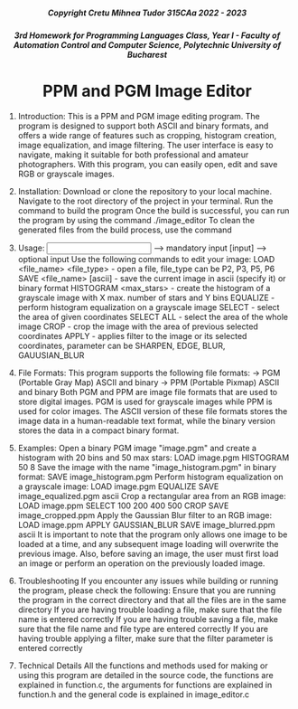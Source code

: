<h5 align = center> Copyright Cretu Mihnea Tudor 315CAa 2022 - 2023 </h5> 
<h5 align = center> 3rd Homework for Programming Languages Class, Year I - Faculty of Automation Control and Computer Science, Polytechnic University of Bucharest </h5>

<h1 align=center> PPM and PGM Image Editor </h1>

1) Introduction: 
    This is a PPM and PGM image editing program. The program is designed to support both ASCII and binary 
    formats, and offers a wide range of features such as cropping, histogram creation, image equalization, 
    and image filtering. The user interface is easy to navigate, making it suitable for both professional
    and amateur photographers. With this program, you can easily open, edit and save RGB or grayscale images.

2) Installation:
    Download or clone the repository to your local machine.
    Navigate to the root directory of the project in your terminal.
    Run the command <make build> to build the program
    Once the build is successful, you can run the program by using the command ./image_editor
    To clean the generated files from the build process, use the command <make clean>

3) Usage:
    <input> --> mandatory input
    [input] --> optional input
    Use the following commands to edit your image:
    LOAD <file_name> <file_type> - open a file, file_type can be P2, P3, P5, P6
    SAVE <file_name> [ascii] - save the current image in ascii (specify it) or binary format
    HISTOGRAM <max_stars> <bins> - create the histogram of a grayscale image with X max. number of stars and Y bins
    EQUALIZE - perform histogram equalization on a grayscale image
    SELECT <x1> <y1> <x2> <y2> - select the area of given coordinates
    SELECT ALL - select the area of the whole image
    CROP - crop the image with the area of previous selected coordinates
    APPLY <parameter> - applies filter to the image or its selected coordinates, parameter can be SHARPEN, EDGE, BLUR, GAUUSIAN_BLUR

4) File Formats:
    This program supports the following file formats:
    -> PGM (Portable Gray Map) ASCII and binary
    -> PPM (Portable Pixmap) ASCII and binary
    Both PGM and PPM are image file formats that are used to store digital images. PGM is used for grayscale images 
    while PPM is used for color images. The ASCII version of these file formats stores the image data in a 
    human-readable text format, while the binary version stores the data in a compact binary format.

5) Examples:
    Open a binary PGM image "image.pgm" and create a histogram with 20 bins and 50 max stars:
        LOAD image.pgm
        HISTOGRAM 50 8
    Save the image with the name "image_histogram.pgm" in binary format:
        SAVE image_histogram.pgm
    Perform histogram equalization on a grayscale image:
        LOAD image.pgm
        EQUALIZE
        SAVE image_equalized.pgm ascii
    Crop a rectangular area from an RGB image:
        LOAD image.ppm
        SELECT 100 200 400 500
        CROP
        SAVE image_cropped.ppm
    Apply the Gaussian Blur filter to an RGB image:
        LOAD image.ppm
        APPLY GAUSSIAN_BLUR
        SAVE image_blurred.ppm ascii
    It is important to note that the program only allows one image to be loaded at a time, and any subsequent
    image loading will overwrite the previous image. Also, before saving an image, the user must first load
    an image or perform an operation on the previously loaded image.

6) Troubleshooting
    If you encounter any issues while building or running the program, please check the following:
    Ensure that you are running the program in the correct directory and that all the files are in the same directory
    If you are having trouble loading a file, make sure that the file name is entered correctly
    If you are having trouble saving a file, make sure that the file name and file type are entered correctly
    If you are having trouble applying a filter, make sure that the filter parameter is entered correctly

7) Technical Details
    All the functions and methods used for making or using this program are detailed in the source code,
    the functions are explained in function.c, the arguments for functions are explained in function.h and the general
    code is explained in image_editor.c
